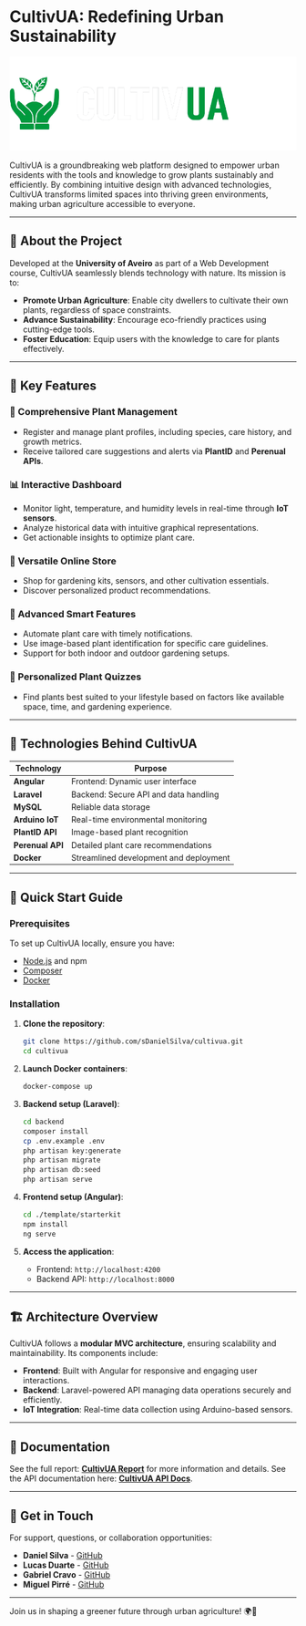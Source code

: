 # CultivUA: Redefining Urban Sustainability

![CultivUA Logo](template/starterkit/src/assets/images/logos/logo_branco.png)

CultivUA is a groundbreaking web platform designed to empower urban residents with the tools and knowledge to grow plants sustainably and efficiently. By combining intuitive design with advanced technologies, CultivUA transforms limited spaces into thriving green environments, making urban agriculture accessible to everyone.

---

## 🌱 About the Project
Developed at the **University of Aveiro** as part of a Web Development course, CultivUA seamlessly blends technology with nature. Its mission is to:

- **Promote Urban Agriculture**: Enable city dwellers to cultivate their own plants, regardless of space constraints.
- **Advance Sustainability**: Encourage eco-friendly practices using cutting-edge tools.
- **Foster Education**: Equip users with the knowledge to care for plants effectively.

---

## 🌟 Key Features

### 🌿 Comprehensive Plant Management
- Register and manage plant profiles, including species, care history, and growth metrics.
- Receive tailored care suggestions and alerts via **PlantID** and **Perenual APIs**.

### 📊 Interactive Dashboard
- Monitor light, temperature, and humidity levels in real-time through **IoT sensors**.
- Analyze historical data with intuitive graphical representations.
- Get actionable insights to optimize plant care.

### 🛒 Versatile Online Store
- Shop for gardening kits, sensors, and other cultivation essentials.
- Discover personalized product recommendations.

### 🤖 Advanced Smart Features
- Automate plant care with timely notifications.
- Use image-based plant identification for specific care guidelines.
- Support for both indoor and outdoor gardening setups.

### 🎯 Personalized Plant Quizzes
- Find plants best suited to your lifestyle based on factors like available space, time, and gardening experience.

---

## 🔧 Technologies Behind CultivUA

| **Technology**   | **Purpose**                        |
|-------------------|------------------------------------|
| **Angular**       | Frontend: Dynamic user interface  |
| **Laravel**       | Backend: Secure API and data handling |
| **MySQL**         | Reliable data storage             |
| **Arduino IoT**   | Real-time environmental monitoring |
| **PlantID API**   | Image-based plant recognition     |
| **Perenual API**  | Detailed plant care recommendations |
| **Docker**        | Streamlined development and deployment |

---

## 🚀 Quick Start Guide

### Prerequisites
To set up CultivUA locally, ensure you have:
- [Node.js](https://nodejs.org/) and npm
- [Composer](https://getcomposer.org/)
- [Docker](https://www.docker.com/)

### Installation

1. **Clone the repository**:
   ```bash
   git clone https://github.com/sDanielSilva/cultivua.git
   cd cultivua
   ```

2. **Launch Docker containers**:
   ```bash
   docker-compose up
   ```

3. **Backend setup (Laravel)**:
   ```bash
   cd backend
   composer install
   cp .env.example .env
   php artisan key:generate
   php artisan migrate
   php artisan db:seed
   php artisan serve
   ```

4. **Frontend setup (Angular)**:
   ```bash
   cd ./template/starterkit
   npm install
   ng serve
   ```

5. **Access the application**:
   - Frontend: `http://localhost:4200`
   - Backend API: `http://localhost:8000`

---

## 🏗️ Architecture Overview

CultivUA follows a **modular MVC architecture**, ensuring scalability and maintainability. Its components include:
- **Frontend**: Built with Angular for responsive and engaging user interactions.
- **Backend**: Laravel-powered API managing data operations securely and efficiently.
- **IoT Integration**: Real-time data collection using Arduino-based sensors.

---

## 📝 Documentation

See the full report: [**CultivUA Report**](CultivUA.pdf) for more information and details.
See the API documentation here: [**CultivUA API Docs**](https://bump.sh/kode/doc/cultivua).

---

## 📧 Get in Touch
For support, questions, or collaboration opportunities:

- **Daniel Silva** - [GitHub](https://github.com/sDanielSilva)
- **Lucas Duarte** - [GitHub](https://github.com/lucasduarte2)
- **Gabriel Cravo** - [GitHub](https://github.com/gcravo)
- **Miguel Pirré** - [GitHub](https://github.com/MPirre)

---

Join us in shaping a greener future through urban agriculture! 🌍🌱

